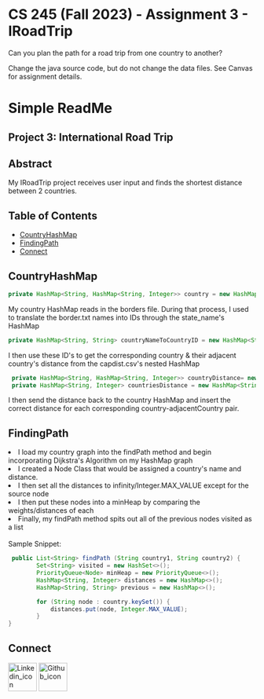 # CS 245 (Fall 2023) - Assignment 3 - IRoadTrip

Can you plan the path for a road trip from one country to another?

Change the java source code, but do not change the data files. See Canvas for assignment details.



# Simple ReadMe
## Project 3: International Road Trip

## Abstract
My IRoadTrip project receives user input and finds the shortest distance between 2 countries.

## Table of Contents

- [CountryHashMap](#CountryHashMap)
- [FindingPath](#FindingPath)
- [Connect](#connect)


  
## CountryHashMap

```java
private HashMap<String, HashMap<String, Integer>> country = new HashMap<String, HashMap<String, Integer>>();
```

My country HashMap reads in the borders file. During that process, I used to translate the border.txt names into IDs through the state_name's HashMap

```java
private HashMap<String, String> countryNameToCountryID = new HashMap<String, String>(); 
```

I then use these ID's to get the corresponding country & their adjacent country's distance from the capdist.csv's nested HashMap

```java
 private HashMap<String, HashMap<String, Integer>> countryDistance= new HashMap<String, HashMap<String, Integer>>();
 private HashMap<String, Integer> countriesDistance = new HashMap<String, Integer>();
```
I then send the distance back to the country HashMap and insert the correct distance for each corresponding country-adjacentCountry pair.

## FindingPath

<li>I load my country graph into the findPath method and begin incorporating Dijkstra's Algorithm on my HashMap graph</li>
<li>I created a Node Class that would be assigned a country's name and distance.</li>
<li>I then set all the distances to infinity/Integer.MAX_VALUE except for the source node</li>
<li>I then put these nodes into a minHeap by comparing the weights/distances of each</li>
<li>Finally, my findPath method spits out all of the previous nodes visited as a list</li>
<br>
Sample Snippet:

```java
 public List<String> findPath (String country1, String country2) {
        Set<String> visited = new HashSet<>(); 
        PriorityQueue<Node> minHeap = new PriorityQueue<>(); 
        HashMap<String, Integer> distances = new HashMap<>(); 
        HashMap<String, String> previous = new HashMap<>(); 

        for (String node : country.keySet()) { 
            distances.put(node, Integer.MAX_VALUE);
        }
}
```

## Connect
<a href="https://www.linkedin.com/in/allen-ho-b67a6725b/"><img width="58" alt="Linkedin_icon" src="https://github.com/AllenHo2/project02-Elevator/assets/112123839/38209676-0df8-4cdf-a99e-e172deb63854" href="https://www.linkedin.com/in/allen-ho-b67a6725b/"></img></a>
<a href="https://github.com/AllenHo2"> <img width="58" alt="Github_icon" src="https://github.com/AllenHo2/project02-Elevator/assets/112123839/e56b00ce-0fb2-4ee1-bde1-2aec3c393ecd" href="https://github.com/AllenHo2"></img></a>
